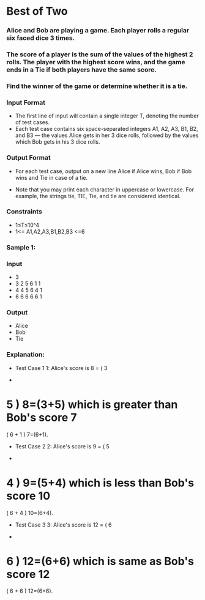 # Best of Two
### Alice and Bob are playing a game. Each player rolls a regular six faced dice 3 times.

### The score of a player is the sum of the values of the highest 2 rolls. The player with the highest score wins, and the game ends in a Tie if both players have the same score.

### Find the winner of the game or determine whether it is a tie.

### Input Format
- The first line of input will contain a single integer T, denoting the number of test cases.
- Each test case contains six space-separated integers A1, A2, A3, B1, B2, and B3 — the values Alice gets in her 3 dice rolls, followed by the values which Bob gets in his 3 dice rolls.

### Output Format
- For each test case, output on a new line Alice if Alice wins, Bob if Bob wins and Tie in case of a tie.

- Note that you may print each character in uppercase or lowercase. For example, the strings tie, TIE, Tie, and tIe are considered identical.

### Constraints
- 1≤T≤10^4
- 1<= A1,A2,A3,B1,B2,B3 <=6

### Sample 1:
### Input
- 3
- 3 2 5 6 1 1
- 4 4 5 6 4 1
- 6 6 6 6 6 1
### Output
- Alice
- Bob
- Tie

### Explanation:
- Test Case 
1
1: Alice's score is 
8
=
(
3
+
5
)
8=(3+5) which is greater than Bob's score 
7
=
(
6
+
1
)
7=(6+1).

- Test Case 
2
2: Alice's score is 
9
=
(
5
+
4
)
9=(5+4) which is less than Bob's score 
10
=
(
6
+
4
)
10=(6+4).

- Test Case 
3
3: Alice's score is 
12
=
(
6
+
6
)
12=(6+6) which is same as Bob's score 
12
=
(
6
+
6
)
12=(6+6).